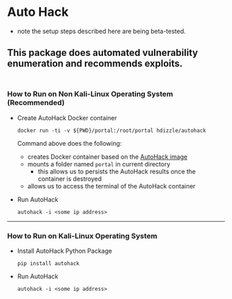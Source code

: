 # Auto Hack
* note the setup steps described here are being beta-tested.

## This package does automated vulnerability enumeration and recommends exploits.<br><br>

### How to Run on Non Kali-Linux Operating System (Recommended)

* Create AutoHack Docker container
  ```
  docker run -ti -v ${PWD}/portal:/root/portal hdizzle/autohack 
  ```
  Command above does the following:
  * creates Docker container based on the [AutoHack image](https://registry.hub.docker.com/r/hdizzle/autohack)
  * mounts a folder named `portal` in current directory
    * this allows us to persists the AutoHack results once the <br>container is destroyed
  * allows us to access the terminal of the AutoHack container

* Run AutoHack

  ```
  autohack -i <some ip address>
  ```
  
---  

### How to Run on Kali-Linux Operating System
* Install AutoHack Python Package

    ```
    pip install autohack
    ```
* Run AutoHack
  ```
  autohack -i <some ip address>
  ```